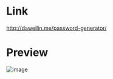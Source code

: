 # Link
http://daweilin.me/password-generator/

# Preview
![image](https://github.com/Dawwwei/password-generator/assets/149939695/59d354b0-460c-46ef-8855-1927697c1f45)

